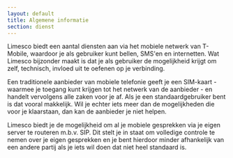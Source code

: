 ```yaml
---
layout: default
title: Algemene informatie
section: dienst
---
```

Limesco biedt een aantal diensten aan via het mobiele netwerk van T-Mobile,
waardoor je als gebruiker kunt bellen, SMS'en en internetten. Wat Limesco
bijzonder maakt is dat je als gebruiker de mogelijkheid krijgt om zelf,
technisch, invloed uit te oefenen op je verbinding.

Een traditionele aanbieder van mobiele telefonie geeft je een SIM-kaart -
waarmee je toegang kunt krijgen tot het netwerk van de aanbieder - en handelt
vervolgens alle zaken voor je af. Als je een standaardgebruiker bent is dat
vooral makkelijk. Wil je echter iets meer dan de mogelijkheden die voor je
klaarstaan, dan kan de aanbieder je niet helpen.

Limesco biedt je de mogelijkheid om al je mobiele gesprekken via je eigen server
te routeren m.b.v. SIP. Dit stelt je in staat om volledige controle te nemen
over je eigen gesprekken en je bent hierdoor minder afhankelijk van een andere
partij als je iets wil doen dat niet heel standaard is.
